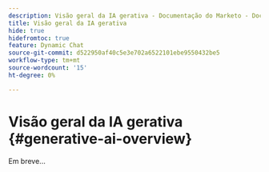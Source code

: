 ```yaml
---
description: Visão geral da IA gerativa - Documentação do Marketo - Documentação do produto
title: Visão geral da IA gerativa
hide: true
hidefromtoc: true
feature: Dynamic Chat
source-git-commit: d522950af40c5e3e702a6522101ebe9550432be5
workflow-type: tm+mt
source-wordcount: '15'
ht-degree: 0%

---
```


# Visão geral da IA gerativa {#generative-ai-overview}

Em breve...
